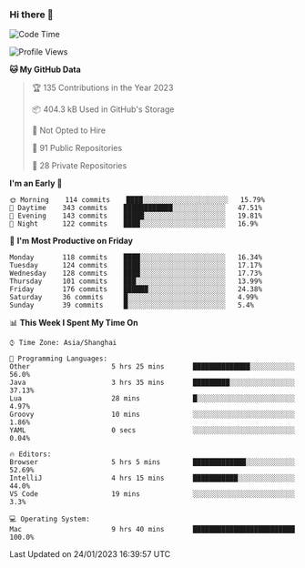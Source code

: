 ### Hi there 👋

<!--
**qbosen/qbosen** is a ✨ _special_ ✨ repository because its `README.md` (this file) appears on your GitHub profile.

Here are some ideas to get you started:

- 🔭 I’m currently working on ...
- 🌱 I’m currently learning ...
- 👯 I’m looking to collaborate on ...
- 🤔 I’m looking for help with ...
- 💬 Ask me about ...
- 📫 How to reach me: ...
- 😄 Pronouns: ...
- ⚡ Fun fact: ...
-->

<!--START_SECTION:waka-->
![Code Time](http://img.shields.io/badge/Code%20Time-1%2C146%20hrs%205%20mins-blue)

![Profile Views](http://img.shields.io/badge/Profile%20Views-0-blue)

**🐱 My GitHub Data** 

> 🏆 135 Contributions in the Year 2023
 > 
> 📦 404.3 kB Used in GitHub's Storage 
 > 
> 🚫 Not Opted to Hire
 > 
> 📜 91 Public Repositories 
 > 
> 🔑 28 Private Repositories  
 > 
**I'm an Early 🐤** 

```text
🌞 Morning    114 commits    ████░░░░░░░░░░░░░░░░░░░░░   15.79% 
🌆 Daytime    343 commits    ████████████░░░░░░░░░░░░░   47.51% 
🌃 Evening    143 commits    █████░░░░░░░░░░░░░░░░░░░░   19.81% 
🌙 Night      122 commits    ████░░░░░░░░░░░░░░░░░░░░░   16.9%

```
📅 **I'm Most Productive on Friday** 

```text
Monday       118 commits    ████░░░░░░░░░░░░░░░░░░░░░   16.34% 
Tuesday      124 commits    ████░░░░░░░░░░░░░░░░░░░░░   17.17% 
Wednesday    128 commits    ████░░░░░░░░░░░░░░░░░░░░░   17.73% 
Thursday     101 commits    ███░░░░░░░░░░░░░░░░░░░░░░   13.99% 
Friday       176 commits    ██████░░░░░░░░░░░░░░░░░░░   24.38% 
Saturday     36 commits     █░░░░░░░░░░░░░░░░░░░░░░░░   4.99% 
Sunday       39 commits     █░░░░░░░░░░░░░░░░░░░░░░░░   5.4%

```


📊 **This Week I Spent My Time On** 

```text
⌚︎ Time Zone: Asia/Shanghai

💬 Programming Languages: 
Other                    5 hrs 25 mins       ██████████████░░░░░░░░░░░   56.0% 
Java                     3 hrs 35 mins       █████████░░░░░░░░░░░░░░░░   37.13% 
Lua                      28 mins             █░░░░░░░░░░░░░░░░░░░░░░░░   4.97% 
Groovy                   10 mins             ░░░░░░░░░░░░░░░░░░░░░░░░░   1.86% 
YAML                     0 secs              ░░░░░░░░░░░░░░░░░░░░░░░░░   0.04%

🔥 Editors: 
Browser                  5 hrs 5 mins        █████████████░░░░░░░░░░░░   52.69% 
IntelliJ                 4 hrs 15 mins       ███████████░░░░░░░░░░░░░░   44.0% 
VS Code                  19 mins             ░░░░░░░░░░░░░░░░░░░░░░░░░   3.3%

💻 Operating System: 
Mac                      9 hrs 40 mins       █████████████████████████   100.0%

```


 Last Updated on 24/01/2023 16:39:57 UTC
<!--END_SECTION:waka-->
